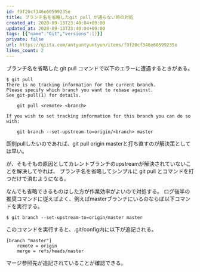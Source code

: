 ```yaml
---
id: f9f20cf346e60599235e
title: ブランチ名を省略したgit pull が通らない時の対処
created_at: 2020-09-13T23:40:04+09:00
updated_at: 2020-09-13T23:40:04+09:00
tags: [{"name":"Git","versions":[]}]
private: false
url: https://qiita.com/antyuntyuntyun/items/f9f20cf346e60599235e
likes_count: 2
---
```


ブランチ名を省略した git pull コマンドで以下のエラーに遭遇するときがある。

```
$ git pull
There is no tracking information for the current branch.
Please specify which branch you want to rebase against.
See git-pull(1) for details.

    git pull <remote> <branch>

If you wish to set tracking information for this branch you can do so with:

    git branch --set-upstream-to=origin/<branch> master
```

即刻pullしたいのであれば、git pull origin masterと打ち直すのが解決策としては早い。


が、そもそもの原因としてカレントブランチのupstreamが解決されていないことを解決してやれば、
ブランチ名を省略してシンプルに git pull とコマンドを打つだけで済むようになる。


なんでも省略できるものはした方が作業効率がよいので対処する。
ログ後半の推奨コマンドに従えばよく、例えばmasterブランチにいるのならば以下コマンドを実行する。

```
$ git branch --set-upstream-to=origin/master master
```
このコマンドを実行すると、.git/config内に以下が追記される。

```~/.git/config
[branch "master"]
	remote = origin
	merge = refs/heads/master
```
マージ参照先が追記されていることが確認できる。
